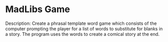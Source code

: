 # MadLibs Game
Description: Create a phrasal template word game which consists of the computer prompting the player for a list of words to substitute for blanks in a story. The program uses the words to create a comical story at the end. 
